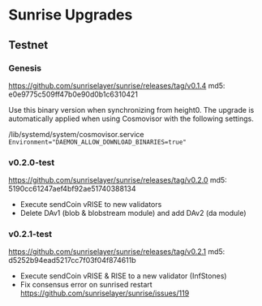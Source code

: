 # Sunrise Upgrades

## Testnet

### Genesis

<https://github.com/sunriselayer/sunrise/releases/tag/v0.1.4>
md5: e0e9775c509ff47b0e90d0b1c6310421

Use this binary version when synchronizing from height0. The upgrade is automatically applied when using Cosmovisor with the following settings.

/lib/systemd/system/cosmovisor.service
`Environment="DAEMON_ALLOW_DOWNLOAD_BINARIES=true"`

### v0.2.0-test

<https://github.com/sunriselayer/sunrise/releases/tag/v0.2.0>
md5: 5190cc61247aef4bf92ae51740388134

- Execute sendCoin vRISE to new validators
- Delete DAv1 (blob & blobstream module) and add DAv2 (da module)

### v0.2.1-test

<https://github.com/sunriselayer/sunrise/releases/tag/v0.2.1>
md5: d5252b94ead5217cc7f03f04f874611b

- Execute sendCoin vRISE & RISE to a new validator (InfStones)
- Fix consensus error on sunrised restart <https://github.com/sunriselayer/sunrise/issues/119>
